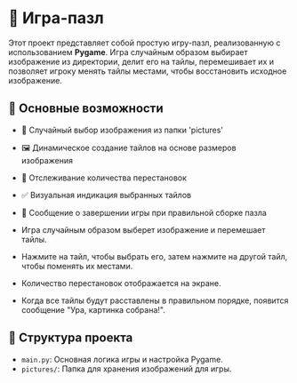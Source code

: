 # 🧩 Игра-пазл

Этот проект представляет собой простую игру-пазл, реализованную с использованием **Pygame**. Игра случайным образом выбирает изображение из директории, делит его на тайлы, перемешивает их и позволяет игроку менять тайлы местами, чтобы восстановить исходное изображение.

## 🌟 Основные возможности
* 🎲 Случайный выбор изображения из папки 'pictures'
* 🖼️ Динамическое создание тайлов на основе размеров изображения
* 🔄 Отслеживание количества перестановок
* ✅ Визуальная индикация выбранных тайлов
* 🎉 Сообщение о завершении игры при правильной сборке пазла

* Игра случайным образом выберет изображение и перемешает тайлы.
* Нажмите на тайл, чтобы выбрать его, затем нажмите на другой тайл, чтобы поменять их местами.
* Количество перестановок отображается на экране.
* Когда все тайлы будут расставлены в правильном порядке, появится сообщение "Ура, картинка собрана!".

## 📁 Структура проекта

* `main.py`: Основная логика игры и настройка Pygame.
* `pictures/`: Папка для хранения изображений для игры.


